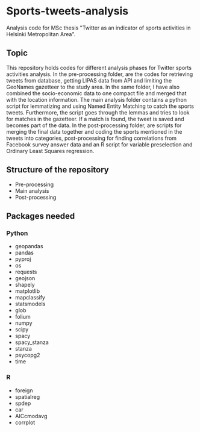 # Sports-tweets-analysis

Analysis code for MSc thesis "Twitter as an indicator of sports activities in Helsinki Metropolitan Area".

## Topic

This repository holds codes for different analysis phases for Twitter sports activities analysis. In the pre-processing folder, are the codes for retrieving tweets from database, getting LIPAS data from API and limiting the GeoNames gazetteer to the study area. In the same folder, I have also combined the socio-economic data to one compact file and merged that with the location information. The main analysis folder contains a python script for lemmatizing and using Named Entity Matching to catch the sports tweets. Furthermore, the script goes through the lemmas and tries to look for matches in the gazetteer. If a match is found, the tweet is saved and becomes part of the data. In the post-processing folder, are scripts for merging the final data together and coding the sports mentioned in the tweets into categories, post-processing for finding correlations from Facebook survey answer data and an R script for variable preselection and Ordinary Least Squares regression.

## Structure of the repository

- Pre-processing
- Main analysis
- Post-processing

## Packages needed

### Python

- geopandas
- pandas
- pyproj
- os
- requests
- geojson
- shapely
- matplotlib
- mapclassify
- statsmodels
- glob
- folium
- numpy
- scipy
- spacy 
- spacy_stanza
- stanza
- psycopg2
- time

### R

- foreign
- spatialreg
- spdep
- car
- AICcmodavg
- corrplot
